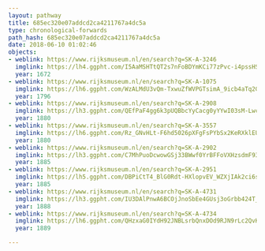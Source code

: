 ```yaml
---
layout: pathway
title: 685ec320e07addcd2ca4211767a4dc5a
type: chronological-forwards
path_hash: 685ec320e07addcd2ca4211767a4dc5a
date: 2018-06-10 01:02:46
objects:
- weblink: https://www.rijksmuseum.nl/en/search?q=SK-A-3246
  imglink: https://lh4.ggpht.com/I5AaMSHTtQT2s7nFoBDYmKCi77zPvc-i4pssHS_lLlEuadlZ3gRv7vZri1qOog3_ofVS11LvyqZJ_LP-deIFIO7chjs=s200
  year: 1672
- weblink: https://www.rijksmuseum.nl/en/search?q=SK-A-1075
  imglink: https://lh6.ggpht.com/WzALMdU3vQm-TxwuZfWVPGTsimA_9icb4aTq2G_gzd_KGBL4EbX79vgksnAHUxGRo6sNv8DUgwFaOVyRujkintrhxg=s200
  year: 1796
- weblink: https://www.rijksmuseum.nl/en/search?q=SK-A-2908
  imglink: https://lh3.ggpht.com/QEfPaF4gg6k3pUQBbcYyCacg0yYYwI03sM-LwcVhqfP9c-9YPtnSpNKUMGcgHzZPb0LBsXKZl1W6xnjQzkWee8N1NoY=s200
  year: 1880
- weblink: https://www.rijksmuseum.nl/en/search?q=SK-A-3557
  imglink: https://lh6.ggpht.com/Rz_GNvHLt-F6hd5026pXFgFsPYbSx2KeRXklEUkMlZLrtO6kjanF7KXC-Otef6Bp47NQdwMztBA5MfUSmTUP0Gz9P6w=s200
  year: 1880
- weblink: https://www.rijksmuseum.nl/en/search?q=SK-A-2902
  imglink: https://lh3.ggpht.com/C7MhPuoDcwowGSj33BWwf0YrBFFoVXHzsdmF93gEdkl573vGxOAV5_z6EwY1DrlMxf_7Imkw8xUVY2Rt-fl2-UbCeum2=s200
  year: 1885
- weblink: https://www.rijksmuseum.nl/en/search?q=SK-A-2951
  imglink: https://lh5.ggpht.com/DBPiCtT4_BlG0Rdt-HXlopvEV_WZXjIAk2ci6sEMjxbbRumjv1W37gHpe8E5lKKsaNBaI41f2Lv6TImylGANDgFZig=s200
  year: 1885
- weblink: https://www.rijksmuseum.nl/en/search?q=SK-A-4731
  imglink: https://lh3.ggpht.com/IU3DAlPnwA6BCOjJnoSbEe4GUsj3oGrbb424T_YnYkbgFA8SbIEdvPrwvaXeMcXnr0h2Wgsfp3JVyAwhagdSOEcCXqDT=s200
  year: 1888
- weblink: https://www.rijksmuseum.nl/en/search?q=SK-A-4734
  imglink: https://lh6.ggpht.com/QHzxaG0IYdH92JNBLsrbQnxDOd9RJN9rLc2QvK1lcCjnl8ZplIQLfYpJ2Jy_ujL3UaEsoG-AGw00c7Ap3EGSZcUmVoBV=s200
  year: 1889

---
```

